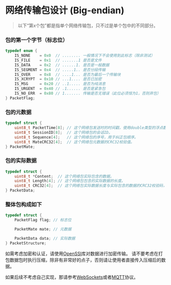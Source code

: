 # 网络传输包设计 (Big-endian)
> 以下“第x个包”都是指单个网络传输包，只不过是单个包中的不同部分。

### 包的第一个字节（标志位）

```c
typedef enum {
    IS_NONE    = 0x0  // ........ 一般情况下不会使用到此标志（除非测试）
    IS_FILE    = 0x1  // .......1 是否是文件
    IS_DATA    = 0x2  // ......1. 是否是一般数据
    IS_SEGMENT = 0x4  // .....1.. 是否分段传输
    IS_OVER    = 0x8  // ....1... 是否为最后一个传输块
    IS_XCRYPT  = 0x10 // ...1.... 是否已加密
    IS_MSG     = 0x20 // ..1..... 是否为纯消息
    IS_URGENT  = 0x40 // .1...... 是否是紧急包
    IS_NO_ERR  = 0x80 // 1....... 传输是否无错误（此位必须恒为1，否则弃包）
} PacketFlag;
```

### 包的元数据

```c
typedef struct {
    uint8_t PacketTime[8]; // 这个网络包发送时的时间戳，使用double类型的浮点数表示。
    uint8_t SessionID[8];  // 这个网络包的会话ID。
    uint8_t Sequence[4];   // 这个网络包的序号，用于纠正包顺序。
    uint8_t MateCRC32[4];  // 这个网络包元数据的CRC32校验值。
} PacketMate;
```

### 包的实际数据

```c
typedef struct {
    uint8_t *Content;  // 这个网络包实际包含的数据。
    uint8_t Length[4]; // 这个网络包包含的实际数据的长度。
    uint8_t CRC32[4];  // 这个网络包实际数据长度与实际包含的数据的CRC32校验码，请确保前两者数据的大小加起来不超过2^32-1字节长度。
} PacketData;
```

### 整体包构成如下

```c
typedef struct {
    PacketFlag flag; // 标志位

    PacketMate mate; // 元数据

    PacketData data; // 实际数据
} PacketStructure;
```

如需考虑加密和认证，请使用[OpenSSl](https://www.openssl.org/)库对数据进行加密传输。
请不要考虑在打包数据包时执行压缩，除非有非常好的点子，否则请让使用者直接传入压缩后的数据。

如果后续不考虑自己实现，那请参考[WebSockets](https://en.wikipedia.org/wiki/WebSocket)或者[MQTT](https://en.wikipedia.org/wiki/MQTT)协议。
